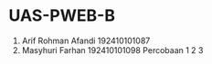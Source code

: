 # UAS-PWEB-B
1. Arif Rohman Afandi 192410101087
2. Masyhuri Farhan    192410101098
 Percobaan 1 2 3
